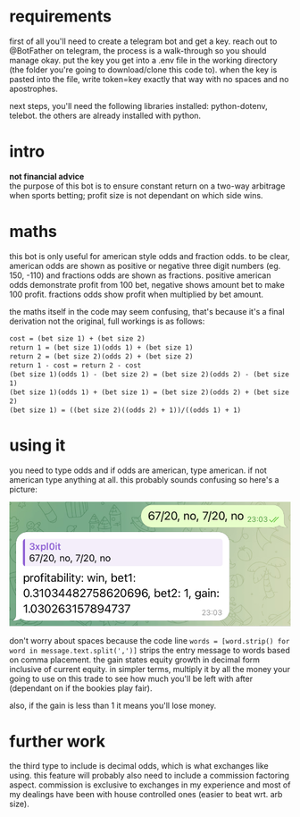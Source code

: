 # requirements
first of all you'll need to create a telegram bot and get a key. reach out to @BotFather on telegram, the process is a walk-through so you should manage okay. put the key you get into a .env file in the working directory (the folder you're going to download/clone this code to). when the key is pasted into the file, write token=key exactly that way with no spaces and no apostrophes.

next steps, you'll need the following libraries installed: python-dotenv, telebot. the others are already installed with python.

# intro
 **not financial advice**  
the purpose of this bot is to ensure constant return on a two-way arbitrage when sports betting; profit size is not dependant on which side wins.

# maths
this bot is only useful for american style odds and fraction odds. to be clear, american odds are shown as positive or negative three digit numbers (eg. 150, -110) and fractions odds are shown as fractions. positive american odds demonstrate profit from 100 bet, negative shows amount bet to make 100 profit. fractions odds show profit when multiplied by bet amount.

the maths itself in the code may seem confusing, that's because it's a final derivation not the original, full workings is as follows:

```
cost = (bet size 1) + (bet size 2)
return 1 = (bet size 1)(odds 1) + (bet size 1)
return 2 = (bet size 2)(odds 2) + (bet size 2)
return 1 - cost = return 2 - cost
(bet size 1)(odds 1) - (bet size 2) = (bet size 2)(odds 2) - (bet size 1)
(bet size 1)(odds 1) + (bet size 1) = (bet size 2)(odds 2) + (bet size 2)
(bet size 1) = ((bet size 2)((odds 2) + 1))/((odds 1) + 1)
```

# using it
you need to type odds and if odds are american, type american. if not american type anything at all. this probably sounds confusing so here's a picture:

![image not loading](https://github.com/3xpl0it-0/arbsizes/blob/main/IMG_2905.jpg)

don't worry about spaces because the code line `words = [word.strip() for word in message.text.split(',')]` strips the entry message to words based on comma placement.
the gain states equity growth in decimal form inclusive of current equity. in simpler terms, multiply it by all the money your going to use on this trade to see how much you'll be left with after (dependant on if the bookies play fair).

also, if the gain is less than 1 it means you'll lose money.

# further work
the third type to include is decimal odds, which is what exchanges like using. this feature will probably also need to include a commission factoring aspect. commission is exclusive to exchanges in my experience and most of my dealings have been with house controlled ones (easier to beat wrt. arb size).

